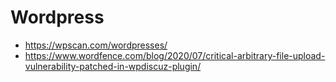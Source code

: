 # Wordpress

- https://wpscan.com/wordpresses/
- https://www.wordfence.com/blog/2020/07/critical-arbitrary-file-upload-vulnerability-patched-in-wpdiscuz-plugin/
